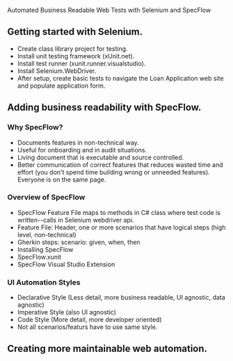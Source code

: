 Automated Business Readable Web Tests with Selenium and SpecFlow

## Getting started with Selenium.

- Create class library project for testing.
- Install unit testing framework (xUnit.net).
- Install test runner (xunit.runner.visualstudio).
- Install Selenium.WebDriver.
- After setup, create basic tests to navigate the Loan Application web site and populate application form. 

## Adding business readability with SpecFlow.

### Why SpecFlow?
- Documents features in non-technical way.
- Useful for onboarding and in audit situations.
- Living document that is executable and source controlled.
- Better communication of correct features that reduces wasted time and effort (you don't spend time building wrong or unneeded features). Everyone is on the same page.
### Overview of SpecFlow
- SpecFlow Feature File maps to methods in C# class where test code is written--calls in Selenium webdriver api. 
- Feature File: Header, one or more scenarios that have logical steps (high level, non-technical)
- Gherkin steps: scenario: given, when, then
- Installing SpecFlow
- SpecFlow.xunit
- SpecFlow Visual Studio Extension
### UI Automation Styles
- Declarative Style (Less detail, more business readable, UI agnostic, data agnostic)
- Imperative Style (also UI agnostic)
- Code Style (More detail, more developer oriented)
- Not all scenarios/featurs have to use same style.

## Creating more maintainable web automation.